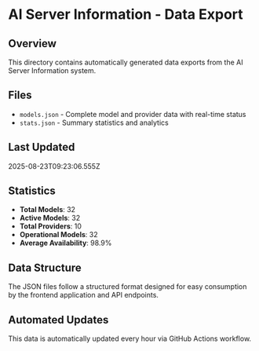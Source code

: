 # AI Server Information - Data Export

## Overview
This directory contains automatically generated data exports from the AI Server Information system.

## Files
- `models.json` - Complete model and provider data with real-time status
- `stats.json` - Summary statistics and analytics

## Last Updated
2025-08-23T09:23:06.555Z

## Statistics
- **Total Models**: 32
- **Active Models**: 32
- **Total Providers**: 10
- **Operational Models**: 32
- **Average Availability**: 98.9%

## Data Structure
The JSON files follow a structured format designed for easy consumption by the frontend application and API endpoints.

## Automated Updates
This data is automatically updated every hour via GitHub Actions workflow.
